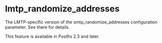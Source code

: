 # lmtp_randomize_addresses 

 The LMTP-specific version of the smtp_randomize_addresses
configuration parameter.  See there for details. 

 This feature is available in Postfix 2.3 and later. 


